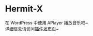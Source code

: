 # Hermit-X
在 WordPress 中使用 APlayer 播放音乐吧~  
详细信息请访问[插件发布页](https://blog.lwl12.com/read/hermit-x.html)~

